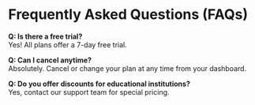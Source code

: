 # Frequently Asked Questions (FAQs)

**Q: Is there a free trial?**  
Yes! All plans offer a 7-day free trial.

**Q: Can I cancel anytime?**  
Absolutely. Cancel or change your plan at any time from your dashboard.

**Q: Do you offer discounts for educational institutions?**  
Yes, contact our support team for special pricing.